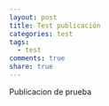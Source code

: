 ```yaml
---
layout: post
title: Test publicación
categories: test
tags: 
  - test
comments: true
share: true
---
```


Publicacion de prueba
